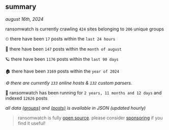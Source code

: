 
## summary
_august 16th, 2024_

ransomwatch is currently crawling `424` sites belonging to `206` unique groups

⏲ there have been `17` posts within the `last 24 hours`

🦈 there have been `147` posts within the `month of august`

🪐 there have been `1176` posts within the `last 90 days`

🏚 there have been `3169` posts within the `year of 2024`

_⚙️ there are currently `133` online hosts & `132` custom parsers._

🦕 ransomwatch has been running for `2 years, 11 months and 12 days` and indexed `12626` posts

_all data  [(groups)](http://ransomwhat.telemetry.ltd/groups) and [(posts)](http://ransomwhat.telemetry.ltd/posts) is available in JSON (updated hourly)_

> ransomwatch is fully [open source](https://github.com/joshhighet/ransomwatch#ransomwatch--). please consider [sponsoring](https://github.com/sponsors/joshhighet) if you find it useful!
